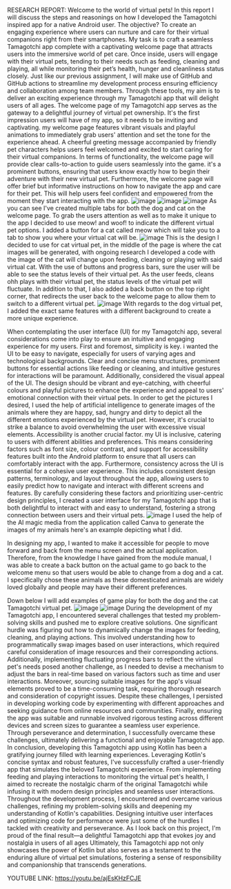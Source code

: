 RESEARCH REPORT:
Welcome to the world of virtual pets! In this report I will discuss the steps and reasonings on how I developed the Tamagotchi inspired app for a native Android user. The objective? To create an engaging experience where users can nurture and care for their virtual companions right from their smartphones. My task is to craft a seamless Tamagotchi app complete with a captivating welcome page that attracts users into the immersive world of pet care. Once inside, users will engage with their virtual pets, tending to their needs such as feeding, cleaning and playing, all while monitoring their pet’s health, hunger and cleanliness status closely. Just like our previous assignment, I will make use of GitHub and GitHub actions to streamline my development process ensuring efficiency and collaboration among team members. Through these tools, my aim is to deliver an exciting experience through my Tamagotchi app that will delight users of all ages.
The welcome page of my Tamagotchi app serves as the gateway to a delightful journey of virtual pet ownership. It's the first impression users will have of my app, so it needs to be inviting and captivating. my welcome page features vibrant visuals and playful animations to immediately grab users' attention and set the tone for the experience ahead. A cheerful greeting message accompanied by friendly pet characters helps users feel welcomed and excited to start caring for their virtual companions. In terms of functionality, the welcome page will provide clear calls-to-action to guide users seamlessly into the game. it's a prominent buttons, ensuring that users know exactly how to begin their adventure with their new virtual pet. Furthermore, the welcome page will offer brief but informative instructions on how to navigate the app and care for their pet. This will help users feel confident and empowered from the moment they start interacting with the app.
![image](https://github.com/alaykasuresh/MyTamagotchiApp/assets/166115296/2c967381-980c-4584-932f-350865896a71)
![image](https://github.com/alaykasuresh/MyTamagotchiApp/assets/166115296/bcef6aac-52f7-447e-8505-1260f565d26d)
![image](https://github.com/alaykasuresh/MyTamagotchiApp/assets/166115296/8559697d-4351-457b-9cbb-94fe6d5fffc5)
As you can see I've created multiple tabs for both the dog and cat on the welcome page. To grab the users attention as well as to make it unique to the app I decided to use meow! and woof! to indicate the different virtual pet options. I added a button for a cat called meow which will take you to a tab to show you where your virtual cat will be.
![image](https://github.com/alaykasuresh/MyTamagotchiApp/assets/166115296/0231621e-5537-4b2f-b1cf-547afb58dc1f)
This is the design I decided to use for cat virtual pet, in the middle of the page is where the cat images will be generated, with ongoing research I developed a code with the image of the cat will change upon feeding, cleaning or playing with said virtual cat. With the use of buttons and progress bars, sure the user will be able to see the status levels of their virtual pet. As the user feeds, cleans ohh plays with their virtual pet, the status levels of the virtual pet will fluctuate. In addition to that, I also added a back button on the top right corner, that redirects the user back to the welcome page to allow them to switch to a different virtual pet.
![image](https://github.com/alaykasuresh/MyTamagotchiApp/assets/166115296/ca8a0b8c-5597-4c6e-85e5-c96275222c2e)
With regards to the dog virtual pet, I added the exact same features with a different background to create a more unique experience.

When contemplating the user interface (UI) for my Tamagotchi app, several considerations come into play to ensure an intuitive and engaging experience for my users. First and foremost, simplicity is key. i wanted the UI to be easy to navigate, especially for users of varying ages and technological backgrounds. Clear and concise menu structures, prominent buttons for essential actions like feeding or cleaning, and intuitive gestures for interactions will be paramount. Additionally, considered the visual appeal of the UI. The design should be vibrant and eye-catching, with cheerful colours and playful pictures to enhance the experience and appeal to users' emotional connection with their virtual pets. In order to get the pictures I desired, I used the help of artificial intelligence to generate images of the animals where they are happy, sad, hungry and dirty to depict all the different emotions experienced by the virtual pet. However, it's crucial to strike a balance to avoid overwhelming the user with excessive visual elements. Accessibility is another crucial factor. my UI is inclusive, catering to users with different abilities and preferences. This means considering factors such as font size, colour contrast, and support for accessibility features built into the Android platform to ensure that all users can comfortably interact with the app. Furthermore, consistency across the UI is essential for a cohesive user experience. This includes consistent design patterns, terminology, and layout throughout the app, allowing users to easily predict how to navigate and interact with different screens and features. By carefully considering these factors and prioritizing user-centric design principles, I created a user interface for my Tamagotchi app that is both delightful to interact with and easy to understand, fostering a strong connection between users and their virtual pets.
![image](https://github.com/alaykasuresh/MyTamagotchiApp/assets/166115296/6690219e-0e89-4580-af8f-bcdb72ec3f8d)
I used the help of the AI magic media from the application called Canva to generate the images of my animals here's an example depicting what I did.

In designing my app, I wanted to make it accessible for people to move forward and back from the menu screen and the actual application. Therefore, from the knowledge I have gained from the module manual, I was able to create a back button on the actual game to go back to the welcome menu so that users would be able to change from a dog and a cat. I specifically chose these animals as these domesticated animals are widely loved globally and people may have their different preferences.

Down below I will add examples of game play for both the dog and the cat Tamagotchi virtual pet.
![image](https://github.com/alaykasuresh/MyTamagotchiApp/assets/166115296/f6b60ba2-b8e6-4d5d-9d71-6ec4011658b1)
![image](https://github.com/alaykasuresh/MyTamagotchiApp/assets/166115296/d74ce75e-15a3-4c02-a3cf-24de8278f7d8)
During the development of my Tamagotchi app, I encountered several challenges that tested my problem-solving skills and pushed me to explore creative solutions. One significant hurdle was figuring out how to dynamically change the images for feeding, cleaning, and playing actions. This involved understanding how to programmatically swap images based on user interactions, which required careful consideration of image resources and their corresponding actions. Additionally, implementing fluctuating progress bars to reflect the virtual pet's needs posed another challenge, as I needed to devise a mechanism to adjust the bars in real-time based on various factors such as time and user interactions. Moreover, sourcing suitable images for the app's visual elements proved to be a time-consuming task, requiring thorough research and consideration of copyright issues. Despite these challenges, I persisted in developing working code by experimenting with different approaches and seeking guidance from online resources and communities. Finally, ensuring the app was suitable and runnable involved rigorous testing across different devices and screen sizes to guarantee a seamless user experience. Through perseverance and determination, I successfully overcame these challenges, ultimately delivering a functional and enjoyable Tamagotchi app.
In conclusion, developing this Tamagotchi app using Kotlin has been a gratifying journey filled with learning experiences. Leveraging Kotlin's concise syntax and robust features, I've successfully crafted a user-friendly app that simulates the beloved Tamagotchi experience. From implementing feeding and playing interactions to monitoring the virtual pet's health, I aimed to recreate the nostalgic charm of the original Tamagotchi while infusing it with modern design principles and seamless user interactions. Throughout the development process, I encountered and overcame various challenges, refining my problem-solving skills and deepening my understanding of Kotlin's capabilities. Designing intuitive user interfaces and optimizing code for performance were just some of the hurdles I tackled with creativity and perseverance. As I look back on this project, I'm proud of the final result—a delightful Tamagotchi app that evokes joy and nostalgia in users of all ages Ultimately, this Tamagotchi app not only showcases the power of Kotlin but also serves as a testament to the enduring allure of virtual pet simulations, fostering a sense of responsibility and companionship that transcends generations. 

YOUTUBE LINK:
https://youtu.be/ajEsKHzFCJE

